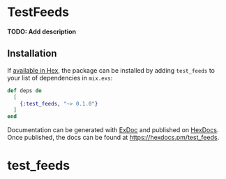 # TestFeeds

**TODO: Add description**

## Installation

If [available in Hex](https://hex.pm/docs/publish), the package can be installed
by adding `test_feeds` to your list of dependencies in `mix.exs`:

```elixir
def deps do
  [
    {:test_feeds, "~> 0.1.0"}
  ]
end
```

Documentation can be generated with [ExDoc](https://github.com/elixir-lang/ex_doc)
and published on [HexDocs](https://hexdocs.pm). Once published, the docs can
be found at <https://hexdocs.pm/test_feeds>.

# test_feeds
